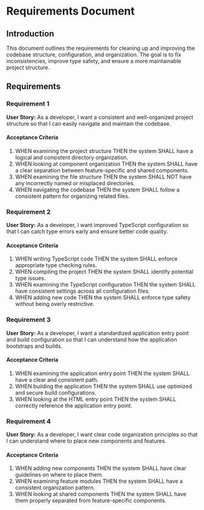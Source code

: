 # Requirements Document

## Introduction

This document outlines the requirements for cleaning up and improving the codebase structure, configuration, and organization. The goal is to fix inconsistencies, improve type safety, and ensure a more maintainable project structure.

## Requirements

### Requirement 1

**User Story:** As a developer, I want a consistent and well-organized project structure so that I can easily navigate and maintain the codebase.

#### Acceptance Criteria

1. WHEN examining the project structure THEN the system SHALL have a logical and consistent directory organization.
2. WHEN looking at component organization THEN the system SHALL have a clear separation between feature-specific and shared components.
3. WHEN examining the file structure THEN the system SHALL NOT have any incorrectly named or misplaced directories.
4. WHEN navigating the codebase THEN the system SHALL follow a consistent pattern for organizing related files.

### Requirement 2

**User Story:** As a developer, I want improved TypeScript configuration so that I can catch type errors early and ensure better code quality.

#### Acceptance Criteria

1. WHEN writing TypeScript code THEN the system SHALL enforce appropriate type checking rules.
2. WHEN compiling the project THEN the system SHALL identify potential type issues.
3. WHEN examining the TypeScript configuration THEN the system SHALL have consistent settings across all configuration files.
4. WHEN adding new code THEN the system SHALL enforce type safety without being overly restrictive.

### Requirement 3

**User Story:** As a developer, I want a standardized application entry point and build configuration so that I can understand how the application bootstraps and builds.

#### Acceptance Criteria

1. WHEN examining the application entry point THEN the system SHALL have a clear and consistent path.
2. WHEN building the application THEN the system SHALL use optimized and secure build configurations.
3. WHEN looking at the HTML entry point THEN the system SHALL correctly reference the application entry point.

### Requirement 4

**User Story:** As a developer, I want clear code organization principles so that I can understand where to place new components and features.

#### Acceptance Criteria

1. WHEN adding new components THEN the system SHALL have clear guidelines on where to place them.
2. WHEN examining feature modules THEN the system SHALL have a consistent organization pattern.
3. WHEN looking at shared components THEN the system SHALL have them properly separated from feature-specific components.
